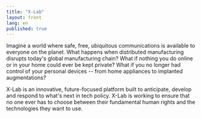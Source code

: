 ```yaml
---
title: "X-Lab"
layout: front
lang: en
published: true
---
```


Imagine a world where safe, free, ubiquitous communications is available to everyone on the planet.  What happens when distributed manufacturing disrupts today's global manufacturing chain? What if nothing you do online or in your home could ever be kept private? What if you no longer had control of your personal devices -- from home appliances to implanted augmentations?

X-Lab is an innovative, future-focused platform built to anticipate, develop and respond to what's next in tech policy.  X-Lab is working to ensure that no one ever has to choose between their fundamental human rights and the technologies they want to use.